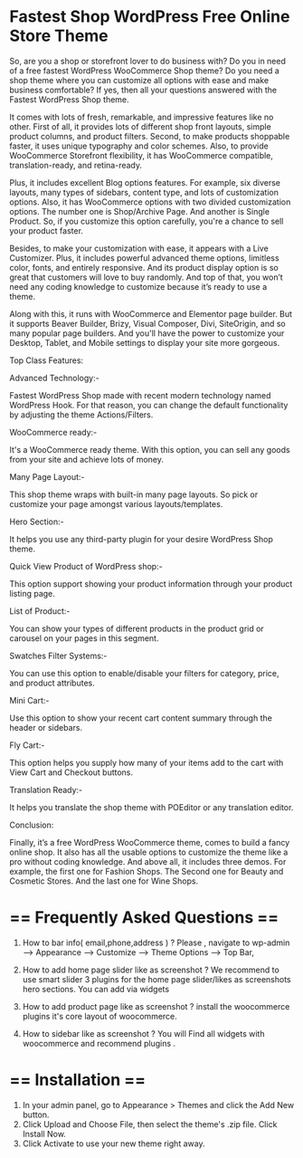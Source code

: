 Fastest Shop WordPress Free Online Store Theme
========================================

So, are you a shop or storefront lover to do business with? Do you in need of a free fastest WordPress WooCommerce Shop theme? Do you need a shop theme where you can customize all options with ease and make business comfortable? If yes, then all your questions answered with the Fastest WordPress Shop theme.

It comes with lots of fresh, remarkable, and impressive features like no other. First of all, it provides lots of different shop front layouts, simple product columns, and product filters. Second, to make products shoppable faster, it uses unique typography and color schemes. Also, to provide WooCommerce Storefront flexibility, it has WooCommerce compatible, translation-ready, and retina-ready.

Plus, it includes excellent Blog options features. For example, six diverse layouts, many types of sidebars, content type, and lots of customization options. Also, it has WooCommerce options with two divided customization options. The number one is Shop/Archive Page. And another is Single Product. So, if you customize this option carefully, you're a chance to sell your product faster.

Besides, to make your customization with ease, it appears with a Live Customizer. Plus, it includes powerful advanced theme options, limitless color, fonts, and entirely responsive. And its product display option is so great that customers will love to buy randomly. And top of that, you won’t need any coding knowledge to customize because it’s ready to use a theme.

Along with this, it runs with WooCommerce and Elementor page builder. But it supports Beaver Builder, Brizy, Visual Composer, Divi, SiteOrigin, and so many popular page builders. And you'll have the power to customize your Desktop, Tablet, and Mobile settings to display your site more gorgeous.

Top Class Features:

Advanced Technology:-  

Fastest WordPress Shop made with recent modern technology named WordPress Hook. For that reason, you can change the default functionality by adjusting the theme Actions/Filters.

WooCommerce ready:- 

It's a WooCommerce ready theme. With this option, you can sell any goods from your site and achieve lots of money.

Many Page Layout:- 

This shop theme wraps with built-in many page layouts. So pick or customize your page amongst various layouts/templates.

Hero Section:- 

It helps you use any third-party plugin for your desire WordPress Shop theme.

Quick View Product of WordPress shop:- 

This option support showing your product information through your product listing page.

List of Product:- 

You can show your types of different products in the product grid or carousel on your pages in this segment.

Swatches Filter Systems:- 

You can use this option to enable/disable your filters for category, price, and product attributes.

Mini Cart:- 

Use this option to show your recent cart content summary through the header or sidebars.

Fly Cart:- 

This option helps you supply how many of your items add to the cart with View Cart and Checkout buttons.

Translation Ready:- 

It helps you translate the shop theme with POEditor or any translation editor.

Conclusion:

Finally, it’s a free WordPress WooCommerce theme, comes to build a fancy online shop. It also has all the usable options to customize the theme like a pro without coding knowledge. And above all, it includes three demos. For example, the first one for Fashion Shops. The Second one for Beauty and Cosmetic Stores. And the last one for Wine Shops.

== Frequently Asked Questions == 
========================================

1. How to bar info( email,phone,address ) ?
	Please , navigate to wp-admin --> Appearance --> Customize --> Theme Options --> Top Bar,
	
2. How to add home page slider like as screenshot ?
	We recommend to use smart slider 3 plugins for the home page slider/likes as screenshots hero sections. You can add via widgets 

3. How to add product page like as screenshot ?
	install the woocommerce plugins it's core layout of woocommerce.
	
4. How to sidebar like as screenshot ?
	You will Find all widgets with woocommerce and recommend plugins .
   	
== Installation ==
========================================
	
1. In your admin panel, go to Appearance > Themes and click the Add New button.
2. Click Upload and Choose File, then select the theme's .zip file. Click Install Now.
3. Click Activate to use your new theme right away.
